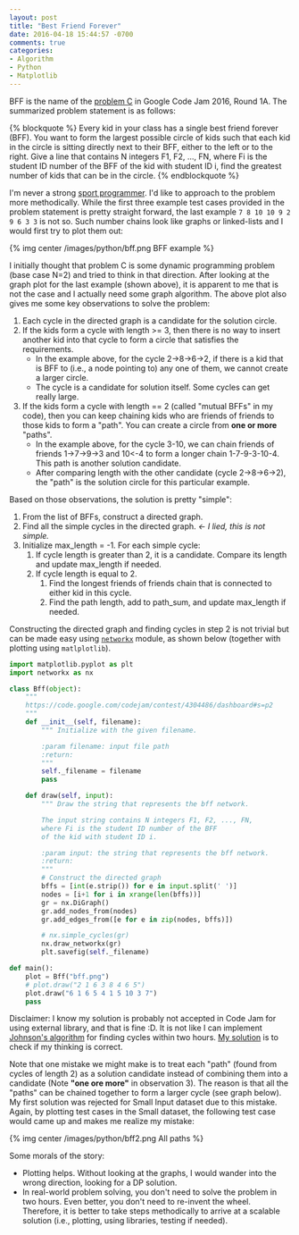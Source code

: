 ```yaml
---
layout: post
title: "Best Friend Forever"
date: 2016-04-18 15:44:57 -0700
comments: true
categories: 
- Algorithm
- Python
- Matplotlib
---
```


BFF is the name of the [problem C](https://code.google.com/codejam/contest/4304486/dashboard#s=p2) in Google Code Jam 2016, Round 1A. 
The summarized problem statement is as follows:

{% blockquote %}
Every kid in your class has a single best friend forever (BFF).
You want to form the largest possible circle of kids such that each kid in the circle is sitting directly next to their BFF, either to the left or to the right.
Give a line that contains N integers F1, F2, ..., FN, where Fi is the student ID number of the BFF of the kid with student ID i, find the greatest number of kids that can be in the circle.
{% endblockquote %}

I'm never a strong [sport programmer](https://en.wikipedia.org/wiki/Competitive_programming).
I'd like to approach to the problem more methodically. 
While the first three example test cases provided in the problem statement is pretty straight forward, the last example `7 8 10 10 9 2 9 6 3 3` is not so.
Such number chains look like graphs or linked-lists and I would first try to plot them out: 

{% img center /images/python/bff.png BFF example %}

I initially thought that problem C is some dynamic programming problem (base case N=2) and tried to think in that direction.
After looking at the graph plot for the last example (shown above), it is apparent to me that is not the case and I actually need some graph algorithm.
The above plot also gives me some key observations to solve the problem:

1. Each cycle in the directed graph is a candidate for the solution circle.
1. If the kids form a cycle with length >= 3, then there is no way to insert another kid into that cycle to form a circle that satisfies the requirements.
   * In the example above, for the cycle 2->8->6->2, if there is a kid that is BFF to (i.e., a node pointing to) any one of them, we cannot create a larger circle.
   * The cycle is a candidate for solution itself. Some cycles can get really large.
1. If the kids form a cycle with length == 2 (called "mutual BFFs" in my code), then you can keep chaining kids who are friends of friends to those kids to form a "path". You can create a circle from **one or more** "paths".
   * In the example above, for the cycle 3-10, we can chain friends of friends 1->7->9->3 and 10<-4 to form a longer chain 1-7-9-3-10-4. This path is another solution candidate.
   * After comparing length with the other candidate (cycle 2->8->6->2), the "path" is the solution circle for this particular example.

Based on those observations, the solution is pretty "simple":

1. From the list of BFFs, construct a directed graph.
1. Find all the simple cycles in the directed graph. *<- I lied, this is not simple.*
1. Initialize max_length = -1. For each simple cycle:
   1. If cycle length is greater than 2, it is a candidate. Compare its length and update max_length if needed.
   1. If cycle length is equal to 2.
      1. Find the longest friends of friends chain that is connected to either kid in this cycle.
      1. Find the path length, add to path_sum, and update max_length if needed.

Constructing the directed graph and finding cycles in step 2 is not trivial but can be made easy using [`networkx`](http://networkx.readthedocs.org/en/stable/) module, as shown below (together with plotting using `matlplotlib`). 

``` python Construct and plot directed graph with networkx
import matplotlib.pyplot as plt
import networkx as nx

class Bff(object):
    """
    https://code.google.com/codejam/contest/4304486/dashboard#s=p2
    """
    def __init__(self, filename):
        """ Initialize with the given filename.

        :param filename: input file path
        :return:
        """
        self._filename = filename
        pass

    def draw(self, input):
        """ Draw the string that represents the bff network.

        The input string contains N integers F1, F2, ..., FN, 
        where Fi is the student ID number of the BFF
        of the kid with student ID i.

        :param input: the string that represents the bff network.
        :return:
        """
        # Construct the directed graph
        bffs = [int(e.strip()) for e in input.split(' ')]
        nodes = [i+1 for i in xrange(len(bffs))]
        gr = nx.DiGraph()
        gr.add_nodes_from(nodes)
        gr.add_edges_from([e for e in zip(nodes, bffs)])

        # nx.simple_cycles(gr)
        nx.draw_networkx(gr)
        plt.savefig(self._filename)

def main():
    plot = Bff("bff.png")
    # plot.draw("2 1 6 3 8 4 6 5")
    plot.draw("6 1 6 5 4 1 5 10 3 7")
    pass
```

Disclaimer: I know my solution is probably not accepted in Code Jam for using external library, and that is fine :D. 
It is not like I can implement [Johnson's algorithm](https://en.wikipedia.org/wiki/Johnson%27s_algorithm) for finding cycles within two hours.
[My solution](https://github.com/tdongsi/python/blob/master/CodeJam/codejam/y2016/codejam.py) is to check if my thinking is correct.

Note that one mistake we might make is to treat each "path" (found from cycles of length 2) as a solution candidate instead of combining them into a candidate (Note **"one ore more"** in observation 3).
The reason is that all the "paths" can be chained together to form a larger cycle (see graph below).
My first solution was rejected for Small Input dataset due to this mistake.
Again, by plotting test cases in the Small dataset, the following test case would came up and makes me realize my mistake:

{% img center /images/python/bff2.png All paths %}

Some morals of the story: 

* Plotting helps. Without looking at the graphs, I would wander into the wrong direction, looking for a DP solution.
* In real-world problem solving, you don't need to solve the problem in two hours. Even better, you don't need to re-invent the wheel. Therefore, it is better to take steps methodically to arrive at a scalable solution (i.e., plotting, using libraries, testing if needed).
